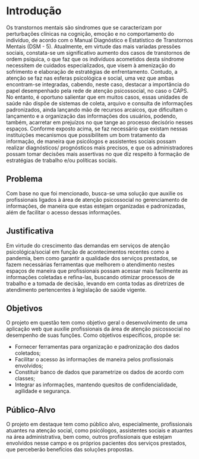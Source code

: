# Introdução

Os transtornos mentais são síndromes que se caracterizam por perturbações clínicas na cognição, emoção e no comportamento do indivíduo, de acordo com o Manual Diagnóstico e Estatístico de Transtornos Mentais (DSM - 5). Atualmente, em virtude das mais variadas pressões sociais, constata-se um significativo aumento dos casos de transtornos de ordem psíquica, o que faz que os  indivíduos acometidos desta síndrome necessitem de cuidados especializados, que visem à amenização do sofrimento e elaboração de estratégias de enfrentamento. Contudo,  a atenção se faz nas esferas psicológica e social, uma vez que ambas encontram-se integradas, cabendo, neste caso, destacar a importância do papel desempenhado pela rede de atenção psicossocial, no caso o CAPS. 
No entanto, é oportuno salientar que em muitos casos, essas unidades de saúde não dispõe de sistemas de coleta, arquivo e consulta de informações padronizados, ainda lançando mão de recursos arcaicos, que dificultam o lançamento e a organização das informações dos usuários, podendo, também, acarretar em prejuízos no que tange ao processo decisório nesses espaços. 
Conforme exposto acima, se faz necessário que existam nessas instituições mecanismos que possibilitem um bom tratamento da informação, de maneira que psicólogos e assistentes sociais possam realizar diagnósticos/ prognósticos mais precisos, e que os administradores possam tomar decisões mais assertivas no que diz respeito à formação de estratégias de trabalho e/ou políticas sociais. 


## Problema
Com base no que foi mencionado, busca-se uma solução que auxilie os profissionais ligados à área de atenção psicossocial no gerenciamento de informações, de maneira que estas estejam organizadas e padronizadas, além de facilitar o acesso dessas informações.

## Justificativa<br>
Em virtude do crescimento das demandas em serviços de atenção psicológica/social  em função de acontecimentos recentes como a pandemia, bem como garantir a  qualidade dos serviços prestados, se fazem necessárias ferramentas que melhorem o atendimento nestes espaços de maneira que profissionais possam acessar mais facilmente as informações coletadas e refina-las, buscando otimizar processos de trabalho e a tomada de decisão, levando em conta todas as diretrizes de atendimento pertencentes à legislação de saúde vigente. 

## Objetivos

O projeto em questão tem como objetivo geral o desenvolvimento de uma aplicação web que auxilie profissionais da área de atenção psicossocial no desempenho de suas funções. 
Como objetivos específicos, propõe se:<br>

* Fornecer ferramentas para organização e padronização dos dados coletados;<br>
* Facilitar o acesso às informações de maneira pelos profissionais envolvidos;<br>
* Constituir banco de dados que parametrize os dados de acordo com classes;
* Integrar as informações, mantendo quesitos de confidencialidade, agilidade e segurança.

## Público-Alvo

O projeto em destaque tem como público alvo, especialmente, profissionais atuantes na atenção social, como psicólogos, assistentes sociais e atuantes na área administrativa, bem como, outros profissionais que estejam envolvidos nesse campo e os próprios pacientes dos serviços prestados, que perceberão benefícios das soluções propostas.
